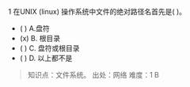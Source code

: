 1
在UNIX (linux) 操作系统中文件的绝对路径名首先是( )。
- ( ) A.盘符 
- (x) B. 根目录 
- ( ) C. 盘符或根目录 
- ( ) D. 以上都不是

> 知识点：文件系统。
> 出处：网络
> 难度：1
> B
